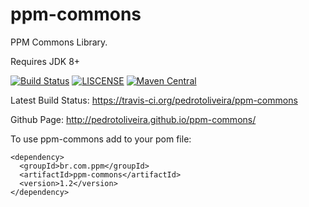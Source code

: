 ppm-commons
===========

PPM Commons Library.

Requires JDK 8+

[![Build Status](https://travis-ci.org/pedrotoliveira/ppm-commons.svg?branch=master)](https://travis-ci.org/pedrotoliveira/ppm-commons)
[![LISCENSE](https://img.shields.io/aur/license/yaourt.svg)](https://www.gnu.org/licenses/quick-guide-gplv3.html)
[![Maven Central](https://img.shields.io/maven-central/v/org.apache.maven/apache-maven.svg)](https://search.maven.org/#search%7Cgav%7C1%7Cg%3A%22br.com.ppm%22%20AND%20a%3A%22ppm-commons%22)

Latest Build Status:
https://travis-ci.org/pedrotoliveira/ppm-commons

Github Page: http://pedrotoliveira.github.io/ppm-commons/

To use ppm-commons add to your pom file:
```
<dependency>
  <groupId>br.com.ppm</groupId>
  <artifactId>ppm-commons</artifactId>
  <version>1.2</version>
</dependency>
```
